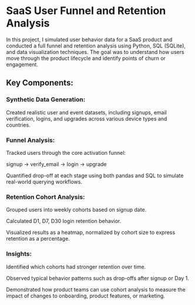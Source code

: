 # SaaS User Funnel and Retention Analysis
In this project, I simulated user behavior data for a SaaS product and conducted a full funnel and retention analysis using Python, SQL (SQLite), and data visualization techniques. The goal was to understand how users move through the product lifecycle and identify points of churn or engagement.

## Key Components:

### Synthetic Data Generation:
Created realistic user and event datasets, including signups, email verification, logins, and upgrades across various device types and countries.

### Funnel Analysis:
Tracked users through the core activation funnel:

signup → verify_email → login → upgrade

Quantified drop-off at each stage using both pandas and SQL to simulate real-world querying workflows.

### Retention Cohort Analysis:

Grouped users into weekly cohorts based on signup date.

Calculated D1, D7, D30 login retention behavior.

Visualized results as a heatmap, normalized by cohort size to express retention as a percentage.

### Insights:

Identified which cohorts had stronger retention over time.

Observed typical behavior patterns such as drop-offs after signup or Day 1.

Demonstrated how product teams can use cohort analysis to measure the impact of changes to onboarding, product features, or marketing.

